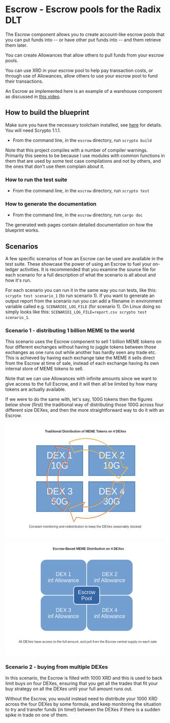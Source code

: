 # Escrow - Escrow pools for the Radix DLT

The Escrow component allows you to create account-like escrow pools
that you can put funds into -- or have other put funds into -- and
them retrieve them later.

You can create Allowances that allow others to pull funds from your
escrow pools.

You can use XRD in your escrow pool to help pay transaction costs, or
through use of Allowances, allow others to use your escrow pool to
fund their transactions.

An Escrow as implemented here is an example of a warehouse component
as discussed in [this
video](https://www.youtube.com/watch?v=naMAz9o9d2M).

## How to build the blueprint
Make sure you have the necessary toolchain installed, see
[here](https://docs.radixdlt.com/docs/getting-rust-scrypto)
for details. You will need Scrypto 1.1.1.
- From the command line, in the `escrow` directory, run `scrypto build`

Note that this project compiles with a number of compiler warnings.
Primarily this seems to be because I use modules with common functions
in them that are used by some test case compilations and not by
others, and the ones that don't use them complain about it.

### How to run the test suite
- From the command line, in the `escrow` directory, run `scrypto test`

### How to generate the documentation
- From the command line, in the `escrow` directory, run `cargo doc`

The generated web pages contain detailed documentation on how the
blueprint works.

## Scenarios

A few specific scenarios of how an Escrow can be used are available in
the test suite. These showcase the power of using an Escrow to fuel
your on-ledger activities. It is recommended that you examine the
source file for each scenario for a full description of what the
scenario is all about and how it's run.

For each scenario you can run it in the same way you run tests, like
this: `scrypto test scenario_1` (to run scenario 1). If you want to
generate an output report from the scenario run you can add a filename
in environment variable called e.g. `SCENARIO1_LOG_FILE` (for scenario
1). On Linux doing so simply looks like this:
`SCENARIO1_LOG_FILE=report.csv scrypto test scenario_1`.

### Scenario 1 - distributing 1 billion MEME to the world

This scenario uses the Escrow component to sell 1 billion MEME tokens
on four different exchanges without having to juggle tokens between
those exchanges as one runs out while another has hardly seen any
trade etc. This is achieved by having each exchange take the MEME it
sells direct from the Escrow at time of sale, instead of each exchange
having its own internal store of MEME tokens to sell.

Note that we can use Allowances with infinite amounts since we want to
give access to the full Escrow, and it will then all be limited by how
many tokens are actually available.

If we were to do the same with, let's say, 100G tokens then the
figures below show (first) the traditional way of distributing those
100G across four different size DEXes, and then the more
straightforward way to do it with an Escrow.

![Traditional distribution method](img/Traditional%20Distribution%20of%20MEME%20Tokens%20on%204%20DEXes.png)

![Escrow-based distribution method](img/Escrow%20Distribution%20of%20MEME%20Tokens%20on%204%20DEXes.png)

### Scenario 2 - buying from multiple DEXes

In this scenario, the Escrow is filled with 1000 XRD and this is used
to back limit buys on four DEXes, ensuring that you get all the trades
that fit your buy strategy on all the DEXes until your full amount
runs out.

Without the Escrow, you would instead need to distribute your 1000 XRD
across the four DEXes by some formula, and keep monitoring the
situation to try and transfer funds (in time!) between the DEXes if
there is a sudden spike in trade on one of them.
